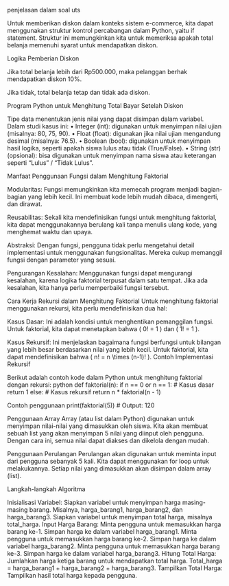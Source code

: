penjelasan dalam soal uts

Untuk memberikan diskon dalam konteks sistem e-commerce, kita dapat menggunakan struktur kontrol percabangan dalam Python, yaitu if statement. Struktur ini memungkinkan kita untuk memeriksa apakah total belanja memenuhi syarat untuk mendapatkan diskon.

Logika Pemberian Diskon

Jika total belanja lebih dari Rp500.000, maka pelanggan berhak mendapatkan diskon 10%.

Jika tidak, total belanja tetap dan tidak ada diskon.

Program Python untuk Menghitung Total Bayar Setelah Diskon

Tipe data menentukan jenis nilai yang dapat disimpan dalam variabel. Dalam studi kasus ini: • Integer (int): digunakan untuk menyimpan nilai ujian (misalnya: 80, 75, 90). • Float (float): digunakan jika nilai ujian mengandung desimal (misalnya: 76.5). • Boolean (bool): digunakan untuk menyimpan hasil logika, seperti apakah siswa lulus atau tidak (True/False). • String (str) (opsional): bisa digunakan untuk menyimpan nama siswa atau keterangan seperti “Lulus” / “Tidak Lulus”.

Manfaat Penggunaan Fungsi dalam Menghitung Faktorial

Modularitas: Fungsi memungkinkan kita memecah program menjadi bagian-bagian yang lebih kecil. Ini membuat kode lebih mudah dibaca, dimengerti, dan dirawat.

Reusabilitas: Sekali kita mendefinisikan fungsi untuk menghitung faktorial, kita dapat menggunakannya berulang kali tanpa menulis ulang kode, yang menghemat waktu dan upaya.

Abstraksi: Dengan fungsi, pengguna tidak perlu mengetahui detail implementasi untuk menggunakan fungsionalitas. Mereka cukup memanggil fungsi dengan parameter yang sesuai.

Pengurangan Kesalahan: Menggunakan fungsi dapat mengurangi kesalahan, karena logika faktorial terpusat dalam satu tempat. Jika ada kesalahan, kita hanya perlu memperbaiki fungsi tersebut.

Cara Kerja Rekursi dalam Menghitung Faktorial Untuk menghitung faktorial menggunakan rekursi, kita perlu mendefinisikan dua hal:

Kasus Dasar: Ini adalah kondisi untuk menghentikan pemanggilan fungsi. Untuk faktorial, kita dapat menetapkan bahwa ( 0! = 1 ) dan ( 1! = 1 ).

Kasus Rekursif: Ini menjelaskan bagaimana fungsi berfungsi untuk bilangan yang lebih besar berdasarkan nilai yang lebih kecil. Untuk faktorial, kita dapat mendefinisikan bahwa ( n! = n \times (n-1)! ). Contoh Implementasi Rekursif

Berikut adalah contoh kode dalam Python untuk menghitung faktorial dengan rekursi:
python def faktorial(n): if n == 0 or n == 1: # Kasus dasar return 1 else: # Kasus rekursif return n * faktorial(n - 1)

Contoh penggunaan print(faktorial(5)) # Output: 120

Penggunaan Array Array (atau list dalam Python) digunakan untuk menyimpan nilai-nilai yang dimasukkan oleh siswa. Kita akan membuat sebuah list yang akan menyimpan 5 nilai yang diinput oleh pengguna. Dengan cara ini, semua nilai dapat diakses dan dikelola dengan mudah.

Penggunaan Perulangan Perulangan akan digunakan untuk meminta input dari pengguna sebanyak 5 kali. Kita dapat menggunakan for loop untuk melakukannya. Setiap nilai yang dimasukkan akan disimpan dalam array (list).

Langkah-langkah Algoritma

Inisialisasi Variabel:
Siapkan variabel untuk menyimpan harga masing-masing barang. Misalnya, harga_barang1, harga_barang2, dan harga_barang3.
Siapkan variabel untuk menyimpan total harga, misalnya total_harga.
Input Harga Barang:
Minta pengguna untuk memasukkan harga barang ke-1.
Simpan harga ke dalam variabel harga_barang1.
Minta pengguna untuk memasukkan harga barang ke-2.
Simpan harga ke dalam variabel harga_barang2.
Minta pengguna untuk memasukkan harga barang ke-3.
Simpan harga ke dalam variabel harga_barang3.
Hitung Total Harga:
Jumlahkan harga ketiga barang untuk mendapatkan total harga.
Total_harga = harga_barang1 + harga_barang2 + harga_barang3.
Tampilkan Total Harga:
Tampilkan hasil total harga kepada pengguna.
